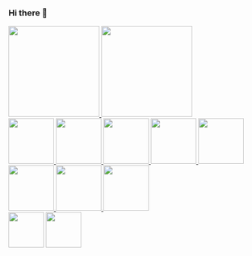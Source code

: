 ### Hi there 👋

<!--
**DiegoJustino-lab1/DiegoJustino-lab1** is a ✨ _special_ ✨ repository because its `README.md` (this file) appears on your GitHub profile.

Here are some ideas to get you started:

- 🔭 I’m currently working on ...
 🌱 I’m currently learning languages ​​for embedded systems and eletronic systems
- 👯 I’m looking to collaborate on ...
- 🤔 I’m looking for help with ...
- 💬 Ask me about ...
📫 How to reach me: diegojsilva01@outlook.com
- 😄 Pronouns: ...
- ⚡ Fun fact: ...
-->

<div>
<a href="https://github.com/DiegoJustino-lab1">
<img height="180em" src="https://github-readme-stats.vercel.app/api?username=DiegoJustino-lab1&show_icons-true&theme-dracula@include_all_commits=true&count_private-true"> <img height="180em" src="https://github-readme-stats.vercel.app/api/top-langs/?username=DiegoJustino-lab1&layout-compact&langs_count=16&theme-dracula"/>
</div>

<div>
<img height="90em" src="https://res.cloudinary.com/practicaldev/image/fetch/s--wBm4qEwJ--/c_limit,f_auto,fl_progressive,q_80,w_192/https://dev-to-uploads.s3.amazonaws.com/uploads/badge/badge_image/25/c-sticker.png"/>
<img height="90em" src="https://i.pinimg.com/originals/8c/b1/8c/8cb18c72082d13eb581cf6d452e8e266.png"/>
<img height="90em" src="https://res.cloudinary.com/practicaldev/image/fetch/s--M7exMqsc--/c_limit,f_auto,fl_progressive,q_80,w_192/https://dev-to-uploads.s3.amazonaws.com/uploads/badge/badge_image/20/57795360-bec24f00-7713-11e9-9516-20f5f5d0f034.png"/>
<img height="90em" src="https://res.cloudinary.com/practicaldev/image/fetch/s--lEdEv2Wt--/c_limit,f_auto,fl_progressive,q_80,w_192/https://dev-to-uploads.s3.amazonaws.com/uploads/badge/badge_image/19/57803385-45802780-7726-11e9-84d9-2e4c4ca8bcdb.png"/>
<img height="90em" src="https://res.cloudinary.com/practicaldev/image/fetch/s--twsZDLZV--/c_limit,f_auto,fl_progressive,q_80,w_192/https://dev-to-uploads.s3.amazonaws.com/uploads/badge/badge_image/95/cpp_logo.png"/>
 <img height="90em" src="https://res.cloudinary.com/practicaldev/image/fetch/s--fC8GTFme--/c_limit,f_auto,fl_progressive,q_80,w_192/https://dev-to-uploads.s3.amazonaws.com/uploads/badge/badge_image/16/js-badge.png"/>
<img height="90em" src="https://cdn.icon-icons.com/icons2/2699/PNG/512/postgresql_vertical_logo_icon_168900.png"/>
<img height="90em" src="https://i.redd.it/tu3gt6ysfxq71.png"/>
</div>

<div>  <a href="mailto:diegojsilva01@outlook.com"><img height="70em "src="https://img.shields.io/badge/Microsoft_Outlook-0078D4?style=for-the-badge&logo=microsoft-outlook&logoColor=white" target="_blank"></a> 
 <a href="https://www.linkedin.com/in/diego-justino-849b201b8 " target="blank"><img height="70em" src="https://img.shields.io/badge/LinkedIn-0077B5?style=for-the-badge&logo=linkedin&logoColor=white" target="_blank"></a>   </div>
